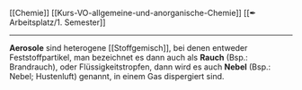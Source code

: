 [[Chemie]] [[Kurs-VO-allgemeine-und-anorganische-Chemie]] [[✒ Arbeitsplatz/1. Semester]]

---

**Aerosole** sind heterogene [[Stoffgemisch]], bei denen entweder Feststoffpartikel, man bezeichnet es dann auch als **Rauch** (Bsp.: Brandrauch), oder Flüssigkeitstropfen, dann wird es auch **Nebel** (Bsp.: Nebel; Hustenluft) genannt, in einem Gas dispergiert sind.